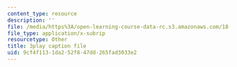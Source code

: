 ```yaml
---
content_type: resource
description: ''
file: /media/https%3A/open-learning-course-data-rc.s3.amazonaws.com/18-650-statistics-for-applications-fall-2016/9cf4f1131da252f847dd265fad3033e2_a66tfLdr6oY.srt
file_type: application/x-subrip
resourcetype: Other
title: 3play caption file
uid: 9cf4f113-1da2-52f8-47dd-265fad3033e2
---
```

